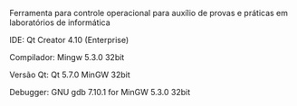 Ferramenta para controle operacional para auxílio de provas e práticas em laboratórios de informática


IDE: Qt Creator 4.10 (Enterprise)

Compilador: Mingw 5.3.0 32bit

Versão Qt: Qt 5.7.0 MinGW 32bit

Debugger: GNU gdb 7.10.1 for MinGW 5.3.0 32bit
